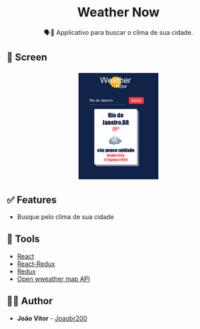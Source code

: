 <h1 align="center">
  <strong>Weather Now</strong>
</h1>

<p align="center">
🗣👥 Applicativo para buscar o clima de sua cidade.
</p>

## 🎨 Screen

<h3 align="center">
  <img alt="weatherApp" 
    src="./src/assets/screenshot.png?raw=true" width="180px" >
</h3>

## ✅ Features

- Busque pelo clima de sua cidade

## 🧰 Tools

- [React](https://reactnative.dev/)
- [React-Redux](https://docs.expo.io/)
- [Redux](https://www.typescriptlang.org/)
- [Open wweather map API](https://openweathermap.org/)

## 🙋‍♂️ Author

- **João Vitor** - [Joaobr200](https://github.com/joaobr200)
